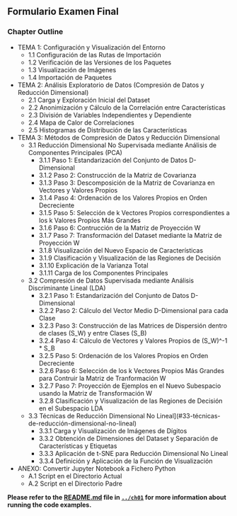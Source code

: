 ##  Formulario Examen Final

### Chapter Outline

- TEMA 1: Configuración y Visualización del Entorno
    - 1.1 Configuración de las Rutas de Importación
    - 1.2 Verificación de las Versiones de los Paquetes
    - 1.3 Visualización de Imágenes
    - 1.4 Importación de Paquetes
- TEMA 2: Análisis Exploratorio de Datos (Compresión de Datos y Reducción Dimensional)
    - 2.1 Carga y Exploración Inicial del Dataset
    - 2.2 Anonimización y Cálculo de la Correlación entre Características
    - 2.3 División de Variables Independientes y Dependiente
    - 2.4 Mapa de Calor de Correlaciones
    - 2.5 Histogramas de Distribución de las Características
- TEMA 3: Métodos de Compresión de Datos y Reducción Dimensional
    - 3.1 Reducción Dimensional No Supervisada mediante Análisis de Componentes Principales (PCA)
        - 3.1.1 Paso 1: Estandarización del Conjunto de Datos D-Dimensional
        - 3.1.2 Paso 2: Construcción de la Matriz de Covarianza
        - 3.1.3 Paso 3: Descomposición de la Matriz de Covarianza en Vectores y Valores Propios
        - 3.1.4 Paso 4: Ordenación de los Valores Propios en Orden Decreciente
        - 3.1.5 Paso 5: Selección de k Vectores Propios correspondientes a los k Valores Propios Más Grandes
        - 3.1.6 Paso 6: Contrucción de la Matriz de Proyección W
        - 3.1.7 Paso 7: Transformación del Dataset mediante la Matriz de Proyección W
        - 3.1.8 Visualización del Nuevo Espacio de Características
        - 3.1.9 Clasificación y Visualización de las Regiones de Decisión
        - 3.1.10 Explicación de la Varianza Total
        - 3.1.11 Carga de los Componentes Principales
    - 3.2 Compresión de Datos Supervisada mediante Análisis Discriminante Lineal (LDA)
        - 3.2.1 Paso 1: Estandarización del Conjunto de Datos D-Dimensional
        - 3.2.2 Paso 2: Cálculo del Vector Medio D-Dimensional para cada Clase
        - 3.2.3 Paso 3: Construcción de las Matrices de Dispersión dentro de clases (S_W) y entre Clases (S_B)
        - 3.2.4 Paso 4: Cálculo de Vectores y Valores Propios de (S_W)^-1 * S_B
        - 3.2.5 Paso 5: Ordenación de los Valores Propios en Orden Decreciente
        - 3.2.6 Paso 6: Selección de los k Vectores Propios Más Grandes para Contruir la Matriz de Tranformación W
        - 3.2.7 Paso 7: Proyección de Ejemplos en el Nuevo Subespacio usando la Matriz de Transformación W
        - 3.2.8 Clasificación y Visualización de las Regiones de Decisión en el Subespacio LDA
    - 3.3 Técnicas de Reducción Dimensional No Lineal](#33-técnicas-de-reducción-dimensional-no-lineal)
        - 3.3.1 Carga y Visualización de Imágenes de Dígitos
        - 3.3.2 Obtención de Dimensiones del Dataset y Separación de Características y Etiquetas
        - 3.3.3 Aplicación de t-SNE para Reducción Dimensional No Lineal
        - 3.3.4 Definición y Aplicación de la Función de Visualización
- ANEXO: Convertir Jupyter Notebook a Fichero Python
    - A.1 Script en el Directorio Actual
    - A.2 Script en el Directorio Padre

**Please refer to the [README.md](../ch01/README.md) file in [`../ch01`](../ch01) for more information about running the code examples.**

